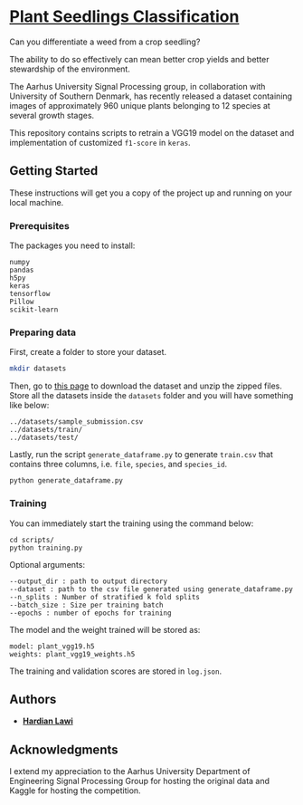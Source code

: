 # [Plant Seedlings Classification](https://www.kaggle.com/c/plant-seedlings-classification)

Can you differentiate a weed from a crop seedling?

The ability to do so effectively can mean better crop yields and better stewardship of the environment.

The Aarhus University Signal Processing group, in collaboration with University of Southern Denmark, has recently released a dataset containing images of approximately 960 unique plants belonging to 12 species at several growth stages.

This repository contains scripts to retrain a VGG19 model on the dataset and implementation of customized `f1-score` in `keras`.

## Getting Started

These instructions will get you a copy of the project up and running on your local machine.

### Prerequisites

The packages you need to install:

```
numpy
pandas
h5py
keras
tensorflow
Pillow
scikit-learn
```

### Preparing data

First, create a folder to store your dataset.

```bash
mkdir datasets
```

Then, go to [this page](https://www.kaggle.com/c/landmark-recognition-challenge/data) to download the dataset and unzip the zipped files. Store all the datasets inside the `datasets` folder and you will have something like below:

```
../datasets/sample_submission.csv
../datasets/train/
../datasets/test/
```

Lastly, run the script `generate_dataframe.py` to generate `train.csv` that contains three columns, i.e. `file`, `species`, and `species_id`.

```
python generate_dataframe.py
```

### Training

You can immediately start the training using the command below:

```
cd scripts/
python training.py
```

Optional arguments:
```
--output_dir : path to output directory
--dataset : path to the csv file generated using generate_dataframe.py
--n_splits : Number of stratified k fold splits
--batch_size : Size per training batch
--epochs : number of epochs for training
```

The model and the weight trained will be stored as:

```
model: plant_vgg19.h5
weights: plant_vgg19_weights.h5
```

The training and validation scores are stored in `log.json`.

## Authors

* [**Hardian Lawi**](https://github.com/hardianlawi)

## Acknowledgments

I extend my appreciation to the Aarhus University Department of Engineering Signal Processing Group for hosting the original data and Kaggle for hosting the competition.
